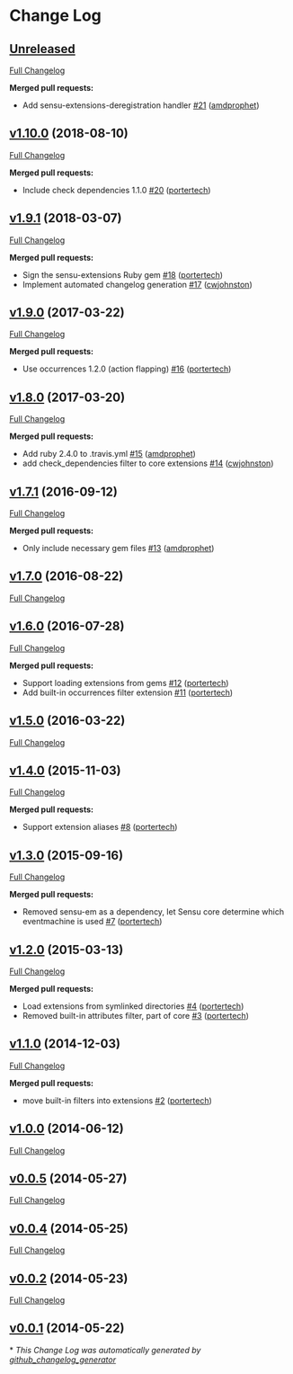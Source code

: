 # Change Log

## [Unreleased](https://github.com/sensu/sensu-extensions/tree/HEAD)

[Full Changelog](https://github.com/sensu/sensu-extensions/compare/v1.10.0...HEAD)

**Merged pull requests:**

- Add sensu-extensions-deregistration handler [\#21](https://github.com/sensu/sensu-extensions/pull/21) ([amdprophet](https://github.com/amdprophet))

## [v1.10.0](https://github.com/sensu/sensu-extensions/tree/v1.10.0) (2018-08-10)
[Full Changelog](https://github.com/sensu/sensu-extensions/compare/v1.9.1...v1.10.0)

**Merged pull requests:**

- Include check dependencies 1.1.0 [\#20](https://github.com/sensu/sensu-extensions/pull/20) ([portertech](https://github.com/portertech))

## [v1.9.1](https://github.com/sensu/sensu-extensions/tree/v1.9.1) (2018-03-07)
[Full Changelog](https://github.com/sensu/sensu-extensions/compare/v1.9.0...v1.9.1)

**Merged pull requests:**

- Sign the sensu-extensions Ruby gem [\#18](https://github.com/sensu/sensu-extensions/pull/18) ([portertech](https://github.com/portertech))
- Implement automated changelog generation [\#17](https://github.com/sensu/sensu-extensions/pull/17) ([cwjohnston](https://github.com/cwjohnston))

## [v1.9.0](https://github.com/sensu/sensu-extensions/tree/v1.9.0) (2017-03-22)
[Full Changelog](https://github.com/sensu/sensu-extensions/compare/v1.8.0...v1.9.0)

**Merged pull requests:**

- Use occurrences 1.2.0 \(action flapping\) [\#16](https://github.com/sensu/sensu-extensions/pull/16) ([portertech](https://github.com/portertech))

## [v1.8.0](https://github.com/sensu/sensu-extensions/tree/v1.8.0) (2017-03-20)
[Full Changelog](https://github.com/sensu/sensu-extensions/compare/v1.7.1...v1.8.0)

**Merged pull requests:**

- Add ruby 2.4.0 to .travis.yml [\#15](https://github.com/sensu/sensu-extensions/pull/15) ([amdprophet](https://github.com/amdprophet))
- add check\_dependencies filter to core extensions [\#14](https://github.com/sensu/sensu-extensions/pull/14) ([cwjohnston](https://github.com/cwjohnston))

## [v1.7.1](https://github.com/sensu/sensu-extensions/tree/v1.7.1) (2016-09-12)
[Full Changelog](https://github.com/sensu/sensu-extensions/compare/v1.7.0...v1.7.1)

**Merged pull requests:**

- Only include necessary gem files [\#13](https://github.com/sensu/sensu-extensions/pull/13) ([amdprophet](https://github.com/amdprophet))

## [v1.7.0](https://github.com/sensu/sensu-extensions/tree/v1.7.0) (2016-08-22)
[Full Changelog](https://github.com/sensu/sensu-extensions/compare/v1.6.0...v1.7.0)

## [v1.6.0](https://github.com/sensu/sensu-extensions/tree/v1.6.0) (2016-07-28)
[Full Changelog](https://github.com/sensu/sensu-extensions/compare/v1.5.0...v1.6.0)

**Merged pull requests:**

- Support loading extensions from gems [\#12](https://github.com/sensu/sensu-extensions/pull/12) ([portertech](https://github.com/portertech))
- Add built-in occurrences filter extension [\#11](https://github.com/sensu/sensu-extensions/pull/11) ([portertech](https://github.com/portertech))

## [v1.5.0](https://github.com/sensu/sensu-extensions/tree/v1.5.0) (2016-03-22)
[Full Changelog](https://github.com/sensu/sensu-extensions/compare/v1.4.0...v1.5.0)

## [v1.4.0](https://github.com/sensu/sensu-extensions/tree/v1.4.0) (2015-11-03)
[Full Changelog](https://github.com/sensu/sensu-extensions/compare/v1.3.0...v1.4.0)

**Merged pull requests:**

- Support extension aliases [\#8](https://github.com/sensu/sensu-extensions/pull/8) ([portertech](https://github.com/portertech))

## [v1.3.0](https://github.com/sensu/sensu-extensions/tree/v1.3.0) (2015-09-16)
[Full Changelog](https://github.com/sensu/sensu-extensions/compare/v1.2.0...v1.3.0)

**Merged pull requests:**

- Removed sensu-em as a dependency, let Sensu core determine which eventmachine is used [\#7](https://github.com/sensu/sensu-extensions/pull/7) ([portertech](https://github.com/portertech))

## [v1.2.0](https://github.com/sensu/sensu-extensions/tree/v1.2.0) (2015-03-13)
[Full Changelog](https://github.com/sensu/sensu-extensions/compare/v1.1.0...v1.2.0)

**Merged pull requests:**

- Load extensions from symlinked directories [\#4](https://github.com/sensu/sensu-extensions/pull/4) ([portertech](https://github.com/portertech))
- Removed built-in attributes filter, part of core [\#3](https://github.com/sensu/sensu-extensions/pull/3) ([portertech](https://github.com/portertech))

## [v1.1.0](https://github.com/sensu/sensu-extensions/tree/v1.1.0) (2014-12-03)
[Full Changelog](https://github.com/sensu/sensu-extensions/compare/v1.0.0...v1.1.0)

**Merged pull requests:**

- move built-in filters into extensions [\#2](https://github.com/sensu/sensu-extensions/pull/2) ([portertech](https://github.com/portertech))

## [v1.0.0](https://github.com/sensu/sensu-extensions/tree/v1.0.0) (2014-06-12)
[Full Changelog](https://github.com/sensu/sensu-extensions/compare/v0.0.5...v1.0.0)

## [v0.0.5](https://github.com/sensu/sensu-extensions/tree/v0.0.5) (2014-05-27)
[Full Changelog](https://github.com/sensu/sensu-extensions/compare/v0.0.4...v0.0.5)

## [v0.0.4](https://github.com/sensu/sensu-extensions/tree/v0.0.4) (2014-05-25)
[Full Changelog](https://github.com/sensu/sensu-extensions/compare/v0.0.2...v0.0.4)

## [v0.0.2](https://github.com/sensu/sensu-extensions/tree/v0.0.2) (2014-05-23)
[Full Changelog](https://github.com/sensu/sensu-extensions/compare/v0.0.1...v0.0.2)

## [v0.0.1](https://github.com/sensu/sensu-extensions/tree/v0.0.1) (2014-05-22)


\* *This Change Log was automatically generated by [github_changelog_generator](https://github.com/skywinder/Github-Changelog-Generator)*